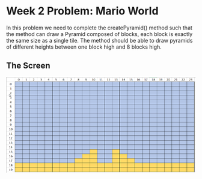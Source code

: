 # Week 2 Problem: Mario World
In this problem we need to complete the createPyramid() method such that the method can draw
a Pyramid composed of blocks, each block is exactly the same size as a single tile.  The method
should be able to draw pyramids of different heights between one block high and 8 blocks high.

## The Screen
![Pyramid Size = 3](https://github.com/BNU-CO452/Problems-22/blob/main/Week02/images/pyramid%203.png)
